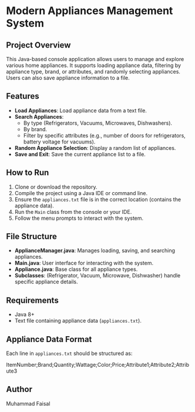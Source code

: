 # Modern Appliances Management System

## Project Overview
This Java-based console application allows users to manage and explore various home appliances. It supports loading appliance data, filtering by appliance type, brand, or attributes, and randomly selecting appliances. Users can also save appliance information to a file.

## Features
- **Load Appliances**: Load appliance data from a text file.
- **Search Appliances**: 
  - By type (Refrigerators, Vacuums, Microwaves, Dishwashers).
  - By brand.
  - Filter by specific attributes (e.g., number of doors for refrigerators, battery voltage for vacuums).
- **Random Appliance Selection**: Display a random list of appliances.
- **Save and Exit**: Save the current appliance list to a file.

## How to Run
1. Clone or download the repository.
2. Compile the project using a Java IDE or command line.
3. Ensure the `appliances.txt` file is in the correct location (contains the appliance data).
4. Run the `Main` class from the console or your IDE.
5. Follow the menu prompts to interact with the system.

## File Structure
- **ApplianceManager.java**: Manages loading, saving, and searching appliances.
- **Main.java**: User interface for interacting with the system.
- **Appliance.java**: Base class for all appliance types.
- **Subclasses**: (Refrigerator, Vacuum, Microwave, Dishwasher) handle specific appliance details.

## Requirements
- Java 8+
- Text file containing appliance data (`appliances.txt`).

## Appliance Data Format
Each line in `appliances.txt` should be structured as:

ItemNumber;Brand;Quantity;Wattage;Color;Price;Attribute1;Attribute2;Attribute3


## Author
Muhammad Faisal
